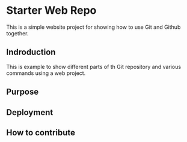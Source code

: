 # Starter Web Repo

This is a simple website project for showing how to use Git and Github together.

## Indroduction

This is example to show different parts of th Git repository and various commands using a web project.

## Purpose

## Deployment

## How to contribute